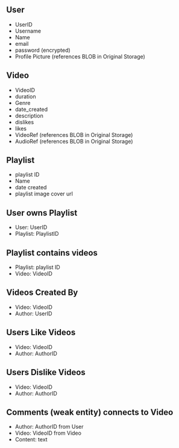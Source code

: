 ## User

- UserID
- Username
- Name
- email
- password (encrypted)
- Profile Picture (references BLOB in Original Storage)

## Video

- VideoID
- duration
- Genre
- date_created
- description
- dislikes
- likes
- VideoRef (references BLOB in Original Storage)
- AudioRef (references BLOB in Original Storage)

## Playlist

- playlist ID
- Name
- date created
- playlist image cover url

## User owns Playlist

- User: UserID
- Playlist: PlaylistID

## Playlist contains videos

- Playlist: playlist ID
- Video: VideoID

## Videos Created By

- Video: VideoID
- Author: UserID

## Users Like Videos

- Video: VideoID
- Author: AuthorID

## Users Dislike Videos

- Video: VideoID
- Author: AuthorID

## Comments (weak entity) connects to Video

- Author: AuthorID from User
- Video: VideoID from Video
- Content: text
